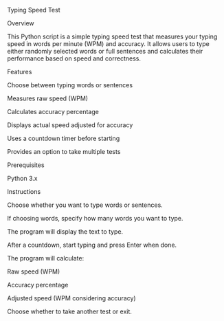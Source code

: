 Typing Speed Test

Overview

This Python script is a simple typing speed test that measures your typing speed in words per minute (WPM) and accuracy. It allows users to type either randomly selected words or full sentences and calculates their performance based on speed and correctness.

Features

Choose between typing words or sentences

Measures raw speed (WPM)

Calculates accuracy percentage

Displays actual speed adjusted for accuracy

Uses a countdown timer before starting

Provides an option to take multiple tests

Prerequisites

Python 3.x

Instructions

Choose whether you want to type words or sentences.

If choosing words, specify how many words you want to type.

The program will display the text to type.

After a countdown, start typing and press Enter when done.

The program will calculate:

Raw speed (WPM)

Accuracy percentage

Adjusted speed (WPM considering accuracy)

Choose whether to take another test or exit.
